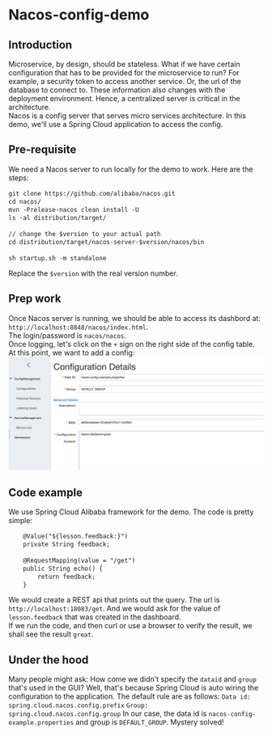 # Nacos-config-demo

## Introduction
Microservice, by design, should be stateless. What if we have certain configuration that has to be provided for the microservice to run? For example, a security token to access another service. Or, the url of the database to connect to. These information also changes with the deployment environment. Hence, a centralized server is critical in the architecture.    
Nacos is a config server that serves micro services architecture. In this demo, we'll use a Spring Cloud application to access the config.

## Pre-requisite

We need a Nacos server to run locally for the demo to work. Here are the steps:
```
git clone https://github.com/alibaba/nacos.git
cd nacos/
mvn -Prelease-nacos clean install -U  
ls -al distribution/target/

// change the $version to your actual path
cd distribution/target/nacos-server-$version/nacos/bin

sh startup.sh -m standalone
```
Replace the `$version` with the real version number.

## Prep work

Once Nacos server is running, we should be able to access its dashbord at:
`http://localhost:8848/nacos/index.html`.       
The login/password is `nacos/nacos`.   
Once logging, let's click on the `+` sign on the right side of the config table. At this point, we want to add a config:
![add](imgs/addconfig.png)

## Code example
We use Spring Cloud Alibaba framework for the demo. The code is pretty simple:
```
    @Value("${lesson.feedback:}")
    private String feedback;

    @RequestMapping(value = "/get")
    public String echo() {
        return feedback;
    }
```
We would create a REST api that prints out the query. The url is `http://localhost:18083/get`. And we would ask for the value of `lesson.feedback` that was created in the dashboard.   
If we run the code, and then curl or use a browser to verify the result, we shall see the result `great`.

## Under the hood
Many people might ask: How come we didn't specify the `dataid` and `group` that's used in the GUI? Well, that's because Spring Cloud is auto wiring the configuration to the application. The default rule are as follows:
`Data id: spring.cloud.nacos.config.prefix`
`Group: spring.cloud.nacos.config.group`
In our case, the data id is `nacos-config-example.properties` and group is `DEFAULT_GROUP`. Mystery solved!
